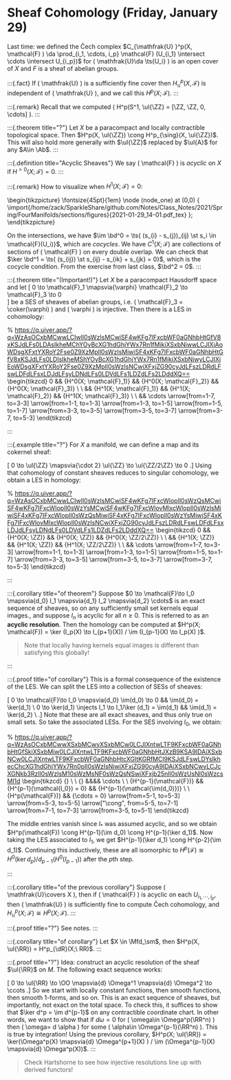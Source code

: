 # Sheaf Cohomology (Friday, January 29)

Last time: we defined the Čech complex $C_{\mathfrak{U} }^p(X, \mathcal{F} ) \da \prod_{i_1, \cdots, i_p} \mathcal{F} (U_{i_1} \intersect \cdots \intersect U_{i_p})$ for \( \mathfrak{U}\da \ts{U_i}  \) is an open cover of $X$ and $F$ is a sheaf of abelian groups.

:::{.fact}
If \( \mathfrak{U}  \) is a sufficiently fine cover then $H^p_{\mathfrak{U}}(X, \mathcal{F})$ is independent of \( \mathfrak{U}  \), and we call this $H^p(X; \mathcal{F})$. 
:::

:::{.remark}
Recall that we computed \( H^p(S^1, \ul{\ZZ} = [\ZZ, \ZZ, 0, \cdots] \).
:::

:::{.theorem title="?"}
Let $X$ be a paracompact and locally contractible topological space.
Then $H^p(X, \ul{\ZZ}) \cong H^p_{\sing}(X, \ul{\ZZ})$.
This will also hold more generally with $\ul{\ZZ}$ replaced by $\ul{A}$ for any $A\in \Ab$.
:::

:::{.definition title="Acyclic Sheaves"}
We say \( \mathcal{F}  \) is *acyclic* on $X$ if $H^{> 0 }(X; \mathcal{F}) = 0$.
:::

:::{.remark}
How to visualize when $H^1(X; \mathcal{F}) = 0$: 

\begin{tikzpicture}
\fontsize{45pt}{1em} 
\node (node_one) at (0,0) { \import{/home/zack/SparkleShare/github.com/Notes/Class_Notes/2021/Spring/FourManifolds/sections/figures}{2021-01-29_14-01.pdf_tex} };
\end{tikzpicture}

On the intersections, we have $\im \bd^0 = \ts{ (s_{i} - s_{j})_{ij} \st s_i \in \mathcal{F}(U_i)}$, which are *cocycles*.
We have $C^1(X; \mathcal{F})$ are collections of sections of \( \mathcal{F}  \) on every double overlap. 
We can check that $\ker \bd^1 = \ts{ (s_{ij}) \st s_{ij} - s_{ik} + s_{jk} = 0}$, which is the cocycle condition. 
From the exercise from last class, $\bd^2 = 0$.
:::

:::{.theorem title="(Important!)"}
Let $X$ be a paracompact Hausdorff space and let 
\[
0 \to \mathcal{F}_1 \mapsvia{\varphi} \mathcal{F}_2 \to \mathcal{F}_3 \to 0   
\]
be a SES of sheaves of abelian groups, i.e. \( \mathcal{F}_3 = \coker(\varphi)  \) and \( \varphi \) is injective.
Then there is a LES in cohomology:

% https://q.uiver.app/?q=WzAsOCxbMCwwLCIwIl0sWzIsMCwiSF4wKFg7IFxcbWF0aGNhbHtGfV8xKSJdLFs0LDAsIkheMChYOyBcXG1hdGhjYWx7Rn1fMikiXSxbNiwwLCJIXjAoWDsgXFxtYXRoY2Fse0Z9XzMpIl0sWzIsMiwiSF4xKFg7IFxcbWF0aGNhbHtGfV8xKSJdLFs0LDIsIkheMShYOyBcXG1hdGhjYWx7Rn1fMikiXSxbNiwyLCJIXjEoWDsgXFxtYXRoY2Fse0Z9XzMpIl0sWzIsNCwiXFxjZG90cyJdLFszLDRdLFswLDFdLFsxLDJdLFsyLDNdLFs0LDVdLFs1LDZdLFs2LDddXQ==
\begin{tikzcd}
	0 && {H^0(X; \mathcal{F}_1)} && {H^0(X; \mathcal{F}_2)} && {H^0(X; \mathcal{F}_3)} \\
	\\
	&& {H^1(X; \mathcal{F}_1)} && {H^1(X; \mathcal{F}_2)} && {H^1(X; \mathcal{F}_3)} \\
	\\
	&& \cdots
	\arrow[from=1-7, to=3-3]
	\arrow[from=1-1, to=1-3]
	\arrow[from=1-3, to=1-5]
	\arrow[from=1-5, to=1-7]
	\arrow[from=3-3, to=3-5]
	\arrow[from=3-5, to=3-7]
	\arrow[from=3-7, to=5-3]
\end{tikzcd}

:::

:::{.example title="?"}
For $X$ a manifold, we can define a map and its cokernel sheaf:

\[
0 \to \ul{\ZZ} \mapsvia{\cdot 2} \ul{\ZZ} \to \ul{\ZZ/2\ZZ} \to 0
.\]
Using that cohomology of constant sheaves reduces to singular cohomology, we obtain a LES in homology:

% https://q.uiver.app/?q=WzAsOCxbMCwwLCIwIl0sWzIsMCwiSF4wKFg7IFxcWlopIl0sWzQsMCwiSF4wKFg7IFxcWlopIl0sWzYsMCwiSF4wKFg7IFxcWlovMlxcWlopIl0sWzIsMiwiSF4xKFg7IFxcWlopIl0sWzQsMiwiSF4xKFg7IFxcWlopIl0sWzYsMiwiSF4xKFg7IFxcWlovMlxcWlopIl0sWzIsNCwiXFxjZG90cyJdLFszLDRdLFswLDFdLFsxLDJdLFsyLDNdLFs0LDVdLFs1LDZdLFs2LDddXQ==
\begin{tikzcd}
	0 && {H^0(X; \ZZ)} && {H^0(X; \ZZ)} && {H^0(X; \ZZ/2\ZZ)} \\
	\\
	&& {H^1(X; \ZZ)} && {H^1(X; \ZZ)} && {H^1(X; \ZZ/2\ZZ)} \\
	\\
	&& \cdots
	\arrow[from=1-7, to=3-3]
	\arrow[from=1-1, to=1-3]
	\arrow[from=1-3, to=1-5]
	\arrow[from=1-5, to=1-7]
	\arrow[from=3-3, to=3-5]
	\arrow[from=3-5, to=3-7]
	\arrow[from=3-7, to=5-3]
\end{tikzcd}

:::

:::{.corollary title="of theorem"}
Suppose $0 \to \mathcal{F}\to I_0 \mapsvia{d_0}  I_1 \mapsvia{d_1}  I_2 \mapsvia{d_2}  \cdots$ is an exact sequence of sheaves, so on any sufficiently small set kernels equal images., and suppose $I_n$ is acyclic for all $n\geq 0$.
This is referred to as an **acyclic resolution**.
Then the homology can be computed at $H^p(X; \mathcal{F}) = \ker (I_p(X) \to I_{p+1}(X)) / \im (I_{p-1}(X) \to I_p(X) )$.

> Note that locally having kernels equal images is different than satisfying this globally!

:::

:::{.proof title="of corollary"}
This is a formal consequence of the existence of the LES.
We can split the LES into a collection of SESs of sheaves:

\[
0 \to \mathcal{F}\to I_0 \mapsvia{d_0} \im(d_0) \to 0 && \im(d_0) = \ker(d_1) \\ 
0 \to \ker(d_1) \injects I_1 \to I_1/\ker (d_1) = \im(d_1) && \im(d_1) = \ker(d_2) \\ 
.\]
Note that these are all exact sheaves, and thus only true on small sets.
So take the associated LESs.
For the SES involving $I_0$, we obtain:

% https://q.uiver.app/?q=WzAsOCxbMCwwXSxbMCwyXSxbMCw0LCJIXntwLTF9KFxcbWF0aGNhbHtGfSkiXSxbMiw0LCJIXntwLTF9KFxcbWF0aGNhbHtJXzB9KSA9IDAiXSxbNCw0LCJIXntwLTF9KFxcbWF0aGNhbHtcXGltKGRfMCl9KSJdLFswLDYsIkhecChcXG1hdGhjYWx7Rn0pIl0sWzIsNiwiXFxjZG90cyA9IDAiXSxbNCwyLCJcXGNkb3RzIl0sWzIsM10sWzMsNF0sWzQsNSwiXFxjb25nIl0sWzUsNl0sWzcsMl1d
\begin{tikzcd}
	{} \\
	\\
	{} &&&& \cdots \\
	\\
	{H^{p-1}(\mathcal{F})} && {H^{p-1}(\mathcal{I_0}) = 0} && {H^{p-1}(\mathcal{\im(d_0)})} \\
	\\
	{H^p(\mathcal{F})} && {\cdots = 0}
	\arrow[from=5-1, to=5-3]
	\arrow[from=5-3, to=5-5]
	\arrow["\cong", from=5-5, to=7-1]
	\arrow[from=7-1, to=7-3]
	\arrow[from=3-5, to=5-1]
\end{tikzcd}

The middle entries vanish since $I_*$ was assumed acyclic, and so we obtain $H^p(\mathcal{F}) \cong H^{p-1}(\im d_0) \cong H^{p-1}(\ker d_1)$. 
Now taking the LES associated to $I_1$, we get $H^{p-1}(\ker d_1) \cong H^{p-2}(\im d_1)$.
Continuing this inductively, these are all isomorphic to $H^p(\mathcal{F}) \cong H^0(\ker d_p)/ d_{p-1}(H^0(I_{p-1}))$ after the $p$th step.

:::

:::{.corollary title="of the previous corollary"}
Suppose \( \mathfrak{U}\covers X  \), then if \( \mathcal{F}  \) is acyclic on each $U_{i_1, \cdots, i_p}$, then \( \mathfrak{U}  \) is sufficiently fine to compute Čech cohomology, and $H^p_{\mathfrak{U}}(X; \mathcal{F}) \cong H^p(X; \mathcal{F})$. 
:::

:::{.proof title="?"}
See notes.
:::

:::{.corollary title="of corollary"}
Let $X \in \Mfd_\sm$, then $H^p(X, \ul{\RR}) = H^p_{\dR}(X;\ RR)$.
:::

:::{.proof title="?"}
Idea: construct an acyclic resolution of the sheaf $\ul{\RR}$ on $M$.
The following exact sequence works:

\[
0 \to \ul{\RR} \to \OO \mapsvia{d} \Omega^1 \mapsvia{d} \Omega^2 \to \ccots
.\]
So we start with locally constant functions, then smooth functions, then smooth 1-forms, and so on.
This is an exact sequence of sheaves, but importantly, not exact on the total space.
To check this, it suffices to show that $\ker d^p = \im d^{p-1}$ on any contractible coordinate chart.
In other words, we want to show that if $d \omega=0$ for \( \omega\in \Omega^p(\RR^n) \) then \( \omega= d \alpha \) for some \( \alpha\in \Omega^{p-1}(\RR^n) \).
This is true by integration!
Using the previous corollary, $H^p(X; \ul{\RR}) = \ker(\Omega^p(X) \mapsvia{d} \Omega^{p+1}(X) ) / \im (\Omega^{p-1}(X) \mapsvia{d} \Omega^p(X))$.
:::

> Check Hartshorne to see how injective resolutions line up with derived functors!


